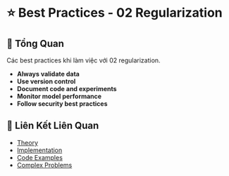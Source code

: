 # ⭐ Best Practices - 02 Regularization

## 🎯 Tổng Quan

Các best practices khi làm việc với 02 regularization.

- **Always validate data**
- **Use version control**
- **Document code and experiments**
- **Monitor model performance**
- **Follow security best practices**

## 🔗 Liên Kết Liên Quan

- [Theory](./THEORY_02_regularization.md)
- [Implementation](./IMPLEMENTATION_02_regularization.md)
- [Code Examples](./CODE_EXAMPLES_02_regularization.md)
- [Complex Problems](./COMPLEX_PROBLEMS.md)
